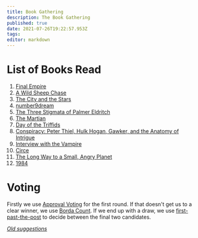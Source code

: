 ```yaml
---
title: Book Gathering
description: The Book Gathering
published: true
date: 2021-07-26T19:22:57.953Z
tags: 
editor: markdown
---
```


# List of Books Read
1. [Final Empire](/books/the-final-empire)
2. [A Wild Sheep Chase](/books/a-wild-sheep-chase)
3. [The City and the Stars](/books/the-city-and-the-stars)
4. [number9dream](/books/number-9-dream)
5. [The Three Stigmata of Palmer Eldritch](/books/the-three-stigmata-of-palmer-eldritch)
6. [The Martian](/books/the-martian)
7. [Day of the Triffids](/books/day-of-the-triffids)
8. [Conspiracy: Peter Thiel, Hulk Hogan, Gawker, and the Anatomy of Intrigue](/books/conspiracy)
9. [Interview with the Vampire](/books/interview-with-the-vampire)
10. [Circe](/books/circe)
11. [The Long Way to a Small, Angry Planet](/books/the-long-way-to-a-small-angry-planet)
12. [1984](/books/1984)

# Voting
Firstly we use [Approval Voting](https://en.wikipedia.org/wiki/Approval_voting) for the first round.
If that doesn't get us to a clear winner, we use [Borda Count](https://en.wikipedia.org/wiki/Borda_count).
If we end up with a draw, we use [first-past-the-post](https://en.wikipedia.org/wiki/First-past-the-post_voting) to decide between the final two candidates.

*[Old suggestions](books/old-suggestions)*